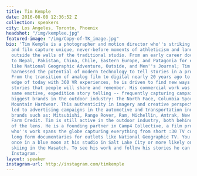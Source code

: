 ```yaml
---
title: Tim Kemple
date: 2016-08-08 12:36:52 Z
collection: speakers
city: Los Angeles, Toronto, Phoenix
headshot: "/img/kemplee.jpg"
featured-image: "/img/Copy-of-TK_image.jpg"
bio: 'Tim Kemple is a photographer and motion director who''s striking photography
  and film capture unique, never-before moments of athleticism and landscape from
  outside the walls of the traditional studio. From an early career documenting expeditions
  to Nepal, Pakistan, China, Chile, Eastern Europe, and Patagonia for editorial publications
  like National Geographic Adventure, Outside, and Men''s Journal; Tim has frequently
  harnessed the potential of modern technology to tell stories in a progressive way.
  From the transition of analog film to digital nearly 20 years ago to the cutting
  edge of today with 360 VR experiences, he is driven to find new ways to capture
  stories that people will share and remember. His commercial work was born from the
  same emotive, expedition story telling -- frequently capturing campaigns for the
  biggest brands in the outdoor industry: The North Face, Columbia Sportswear, and
  Mountain Hardwear. This authenticity in imagery and creative perspective has since
  led to advertising campaigns in the automotive and transportation industries for
  brands such as: Mitsubishi, Range Rover, Ram, Michellin, Amtrak, New Holland, and
  Farm Credit. Tim is still active in the outdoor industry, both behind and in front
  of the lens. He is a founding partner in Camp4 Collective, a film production studio
  who''s work spans the globe capturing everything from short :30 TV commercials to
  long form documentaries for outlets like National Geographic TV. You can catch him
  once in a blue moon at his studio in Salt Lake City or more likely on a powder day
  skiing in the Wasatch. To see his work and follow his stories he can be found on
  Instagram.'
layout: speaker
instagram-url: http://instagram.com/timkemple
---
```


